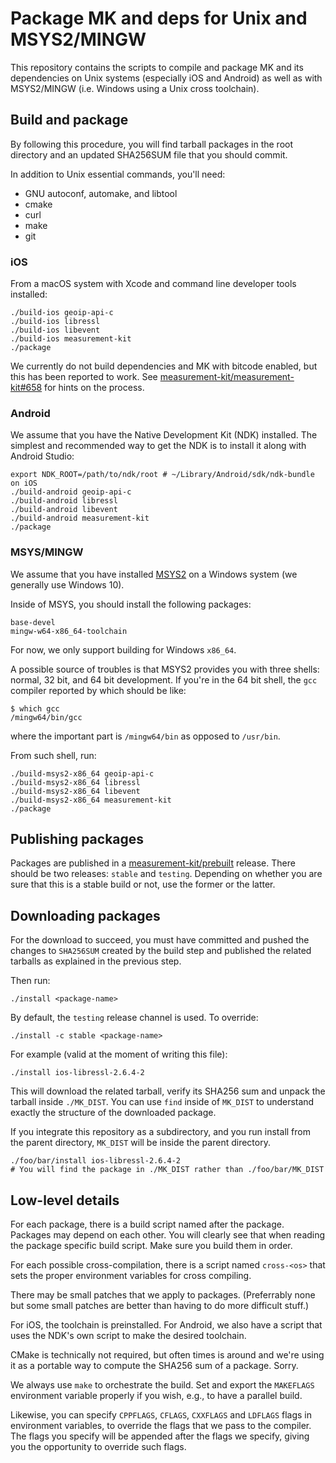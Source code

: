 # Package MK and deps for Unix and MSYS2/MINGW

This repository contains the scripts to compile and package MK and its
dependencies on Unix systems (especially iOS and Android) as well as with
MSYS2/MINGW (i.e. Windows using a Unix cross toolchain).

## Build and package

By following this procedure, you will find tarball packages in the root
directory and an updated SHA256SUM file that you should commit.

In addition to Unix essential commands, you'll need:

- GNU autoconf, automake, and libtool
- cmake
- curl
- make
- git

### iOS

From a macOS system with Xcode and command line developer tools installed:

```
./build-ios geoip-api-c
./build-ios libressl
./build-ios libevent
./build-ios measurement-kit
./package
```

We currently do not build dependencies and MK with bitcode enabled, but this
has been reported to work. See [measurement-kit/measurement-kit#658](
https://github.com/measurement-kit/measurement-kit/issues/658)
for hints on the process.

### Android

We assume that you have the Native Development Kit (NDK) installed. The simplest
and recommended way to get the NDK is to install it along with Android Studio:

```
export NDK_ROOT=/path/to/ndk/root # ~/Library/Android/sdk/ndk-bundle on iOS
./build-android geoip-api-c
./build-android libressl
./build-android libevent
./build-android measurement-kit
./package
```

### MSYS/MINGW

We assume that you have installed [MSYS2](https://www.msys2.org/) on a
Windows system (we generally use Windows 10).

Inside of MSYS, you should install the following packages:

```
base-devel
mingw-w64-x86_64-toolchain
```

For now, we only support building for Windows `x86_64`.

A possible source of troubles is that MSYS2 provides you with three
shells: normal, 32 bit, and 64 bit development. If you're in the 64 bit
shell, the `gcc` compiler reported by which should be like:

```
$ which gcc
/mingw64/bin/gcc
```

where the important part is `/mingw64/bin` as opposed to `/usr/bin`.

From such shell, run:

```
./build-msys2-x86_64 geoip-api-c
./build-msys2-x86_64 libressl
./build-msys2-x86_64 libevent
./build-msys2-x86_64 measurement-kit
./package
```

## Publishing packages

Packages are published in a [measurement-kit/prebuilt](
https://github.com/measurement-kit/prebuilt) release. There should be
two releases: `stable` and `testing`. Depending on whether you are sure
that this is a stable build or not, use the former or the latter.

## Downloading packages

For the download to succeed, you must have committed and pushed the
changes to `SHA256SUM` created by the build step and published the
related tarballs as explained in the previous step.

Then run:

```
./install <package-name>
```

By default, the `testing` release channel is used. To override:

```
./install -c stable <package-name>
```

For example (valid at the moment of writing this file):

```
./install ios-libressl-2.6.4-2
```

This will download the related tarball, verify its SHA256 sum and unpack
the tarball inside `./MK_DIST`. You can use `find` inside of `MK_DIST` to
understand exactly the structure of the downloaded package.

If you integrate this repository as a subdirectory, and you run install
from the parent directory, `MK_DIST` will be inside the parent directory.

```
./foo/bar/install ios-libressl-2.6.4-2
# You will find the package in ./MK_DIST rather than ./foo/bar/MK_DIST
```

## Low-level details

For each package, there is a build script named after the package. Packages
may depend on each other. You will clearly see that when reading the package
specific build script. Make sure you build them in order.

For each possible cross-compilation, there is a script named `cross-<os>`
that sets the proper environment variables for cross compiling.

There may be small patches that we apply to packages. (Preferrably none but
some small patches are better than having to do more difficult stuff.)

For iOS, the toolchain is preinstalled. For Android, we also have a script
that uses the NDK's own script to make the desired toolchain.

CMake is technically not required, but often times is around and we're using
it as a portable way to compute the SHA256 sum of a package. Sorry.

We always use `make` to orchestrate the build. Set and export the `MAKEFLAGS`
environment variable properly if you wish, e.g., to have a parallel build.

Likewise, you can specify `CPPFLAGS`, `CFLAGS`, `CXXFLAGS` and `LDFLAGS`
flags in environment variables, to override the flags that we pass to
the compiler. The flags you specify will be appended after the flags we
specify, giving you the opportunity to override such flags.
